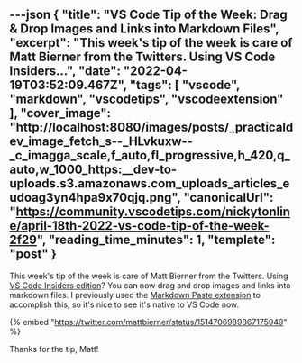 ---json
{
  "title": "VS Code Tip of the Week: Drag & Drop Images and Links into Markdown Files",
  "excerpt": "This week's tip of the week is care of Matt Bierner from the Twitters. Using VS Code Insiders...",
  "date": "2022-04-19T03:52:09.467Z",
  "tags": [
    "vscode",
    "markdown",
    "vscodetips",
    "vscodeextension"
  ],
  "cover_image": "http://localhost:8080/images/posts/_practicaldev_image_fetch_s--_HLvkuxw--_c_imagga_scale,f_auto,fl_progressive,h_420,q_auto,w_1000_https:__dev-to-uploads.s3.amazonaws.com_uploads_articles_eudoag3yn4hpa9x70qjq.png",
  "canonicalUrl": "https://community.vscodetips.com/nickytonline/april-18th-2022-vs-code-tip-of-the-week-2f29",
  "reading_time_minutes": 1,
  "template": "post"
}
---

This week's tip of the week is care of Matt Bierner from the Twitters. Using [VS Code Insiders edition](https://code.visualstudio.com/insiders/)? You can now drag and drop images and links into markdown files. I previously used the [Markdown Paste extension](https://marketplace.visualstudio.com/items?itemName=telesoho.vscode-markdown-paste-image) to accomplish this, so it's nice to see it's native to VS Code now.

{% embed "https://twitter.com/mattbierner/status/1514706989867175949" %}

Thanks for the tip, Matt!
